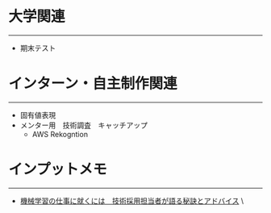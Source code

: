 # 大学関連
* * *
- 期末テスト
# インターン・自主制作関連
* * *
- 固有値表現
- メンター用　技術調査　キャッチアップ
  - AWS Rekogntion 
# インプットメモ
* * *
- [機械学習の仕事に就くには　技術採用担当者が語る秘訣とアドバイス](https://ja.stateofaiguides.com/20201116-machine-learning-interviews/)
\
 
